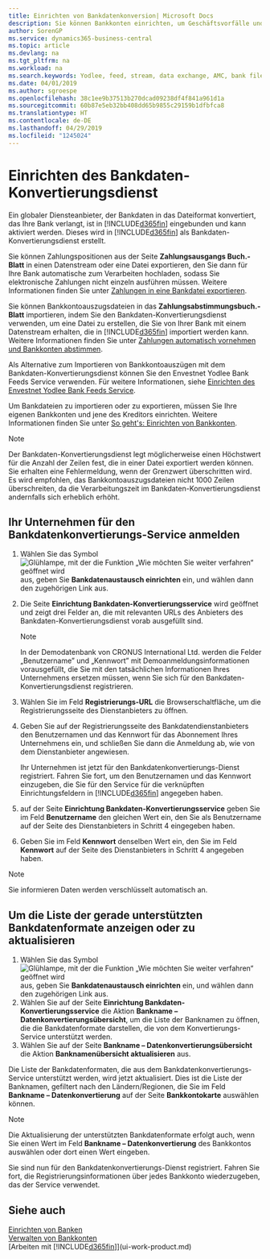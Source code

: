 ```yaml
---
title: Einrichten von Bankdatenkonversion| Microsoft Docs
description: Sie können Bankkonten einrichten, um Geschäftsvorfälle und Import- oder Ausfuhrbankfeeds, wie Yodlee zu verwalten.
author: SorenGP
ms.service: dynamics365-business-central
ms.topic: article
ms.devlang: na
ms.tgt_pltfrm: na
ms.workload: na
ms.search.keywords: Yodlee, feed, stream, data exchange, AMC, bank file import, bank file export, re-export, bank transfer, AMC, bank data conversion service, funds transfer
ms.date: 04/01/2019
ms.author: sgroespe
ms.openlocfilehash: 38c1ee9b37513b270dcad09238df4f841a961d1a
ms.sourcegitcommit: 60b87e5eb32bb408dd65b9855c29159b1dfbfca8
ms.translationtype: HT
ms.contentlocale: de-DE
ms.lasthandoff: 04/29/2019
ms.locfileid: "1245024"
---
```

# <a name="set-up-the-bank-data-conversion-service"></a>Einrichten des Bankdaten-Konvertierungsdienst
Ein globaler Diensteanbieter, der Bankdaten in das Dateiformat konvertiert, das Ihre Bank verlangt, ist in [!INCLUDE[d365fin](includes/d365fin_md.md)] eingebunden und kann aktiviert werden. Dieses wird in [!INCLUDE[d365fin](includes/d365fin_md.md)] als Bankdaten-Konvertierungsdienst erstellt.

Sie können Zahlungspositionen aus der Seite **Zahlungsausgangs Buch.-Blatt** in einen Datenstream oder eine Datei exportieren, den Sie dann für Ihre Bank automatische zum Verarbeiten hochladen, sodass Sie elektronische Zahlungen nicht einzeln ausführen müssen. Weitere Informationen finden Sie unter [Zahlungen in eine Bankdatei exportieren](payables-how-export-payments-bank-file.md).

Sie können Bankkontoauszugsdateien in das **Zahlungsabstimmungsbuch.-Blatt** importieren, indem Sie den Bankdaten-Konvertierungsdienst verwenden, um eine Datei zu erstellen, die Sie von Ihrer Bank mit einem Datenstream erhalten, die in [!INCLUDE[d365fin](includes/d365fin_md.md)] importiert werden kann. Weitere Informationen finden Sie unter [Zahlungen automatisch vornehmen und Bankkonten abstimmen](receivables-apply-payments-auto-reconcile-bank-accounts.md).

Als Alternative zum Importieren von Bankkontoauszügen mit dem Bankdaten-Konvertierungsdienst können Sie den Envestnet Yodlee Bank Feeds Service verwenden. Für weitere Informationen, siehe [Einrichten des Envestnet Yodlee Bank Feeds Service](bank-how-setup-bank-statement-service.md).

Um Bankdateien zu importieren oder zu exportieren, müssen Sie Ihre eigenen Bankkonten und jene des Kreditors einrichten. Weitere Informationen finden Sie unter [So geht's: Einrichten von Bankkonten](bank-how-setup-bank-accounts.md).

> [!NOTE]  
> Der Bankdaten-Konvertierungsdienst legt möglicherweise einen Höchstwert für die Anzahl der Zeilen fest, die in einer Datei exportiert werden können. Sie erhalten eine Fehlermeldung, wenn der Grenzwert überschritten wird. Es wird empfohlen, das Bankkontoauszugsdateien nicht 1000 Zeilen überschreiten, da die Verarbeitungszeit im Bankdaten-Konvertierungsdienst andernfalls sich erheblich erhöht.

## <a name="to-sign-your-company-up-for-the-bank-data-conversion-service"></a>Ihr Unternehmen für den Bankdatenkonvertierungs-Service anmelden
1. Wählen Sie das Symbol ![Glühlampe, mit der die Funktion „Wie möchten Sie weiter verfahren“ geöffnet wird](media/ui-search/search_small.png "Wie möchten Sie weiter verfahren?") aus, geben Sie **Bankdatenaustausch einrichten** ein, und wählen dann den zugehörigen Link aus.  
2. Die Seite **Einrichtung Bankdaten-Konvertierungsservice** wird geöffnet und zeigt drei Felder an, die mit relevanten URLs des Anbieters des Bankdaten-Konvertierungsdienst vorab ausgefüllt sind.

    > [!NOTE]  
    >   In der Demodatenbank von CRONUS International Ltd. werden die Felder „Benutzername” und „Kennwort” mit Demoanmeldungsinformationen vorausgefüllt, die Sie mit den tatsächlichen Informationen Ihres Unternehmens ersetzen müssen, wenn Sie sich für den Bankdaten-Konvertierungsdienst registrieren.
3. Wählen Sie im Feld **Registrierungs-URL** die Browserschaltfläche, um die Registrierungsseite des Dienstanbieters zu öffnen.  
4. Geben Sie auf der Registrierungsseite des Bankdatendienstanbieters den Benutzernamen und das Kennwort für das Abonnement Ihres Unternehmens ein, und schließen Sie dann die Anmeldung ab, wie von dem Dienstanbieter angewiesen.

    Ihr Unternehmen ist jetzt für den Bankdatenkonvertierungs-Dienst registriert. Fahren Sie fort, um den Benutzernamen und das Kennwort einzugeben, die Sie für den Service für die verknüpften Einrichtungsfeldern in [!INCLUDE[d365fin](includes/d365fin_md.md)] angegeben haben.

5. auf der Seite **Einrichtung Bankdaten-Konvertierungsservice** geben Sie im Feld **Benutzername** den gleichen Wert ein, den Sie als Benutzername auf der Seite des Dienstanbieters in Schritt 4 eingegeben haben.
6. Geben Sie im Feld **Kennwort** denselben Wert ein, den Sie im Feld **Kennwort** auf der Seite des Dienstanbieters in Schritt 4 angegeben haben.

> [!NOTE]  
> Sie informieren Daten werden verschlüsselt automatisch an.

## <a name="to-view-or-update-the-list-of-currently-supported-bank-data-formats"></a>Um die Liste der gerade unterstützten Bankdatenformate anzeigen oder zu aktualisieren
1. Wählen Sie das Symbol ![Glühlampe, mit der die Funktion „Wie möchten Sie weiter verfahren“ geöffnet wird](media/ui-search/search_small.png "Wie möchten Sie weiter verfahren?") aus, geben Sie **Bankdatenaustausch einrichten** ein, und wählen dann den zugehörigen Link aus.
2. Wählen Sie auf der Seite **Einrichtung Bankdaten-Konvertierungsservice** die Aktion **Bankname – Datenkonvertierungsübersicht**, um die Liste der Banknamen zu öffnen, die die Bankdatenformate darstellen, die von dem Konvertierungs-Service unterstützt werden.
3. Wählen Sie auf der Seite **Bankname – Datenkonvertierungsübersicht** die Aktion **Banknamenübersicht aktualisieren** aus.

Die Liste der Bankdatenformaten, die aus dem Bankdatenkonvertierungs-Service unterstützt werden, wird jetzt aktualisiert. Dies ist die Liste der Banknamen, gefiltert nach den Ländern/Regionen, die Sie im Feld **Bankname – Datenkonvertierung** auf der Seite **Bankkontokarte** auswählen können.

> [!NOTE]  
>   Die Aktualisierung der unterstützten Bankdatenformate erfolgt auch, wenn Sie einen Wert im Feld **Bankname – Datenkonvertierung** des Bankkontos auswählen oder dort einen Wert eingeben.

Sie sind nun für den Bankdatenkonvertierungs-Dienst registriert. Fahren Sie fort, die Registrierungsinformationen über jedes Bankkonto wiederzugeben, das der Service verwendet.

## <a name="see-also"></a>Siehe auch
[Einrichten von Banken](bank-setup-banking.md)  
[Verwalten von Bankkonten](bank-manage-bank-accounts.md)  
[Arbeiten mit [!INCLUDE[d365fin](includes/d365fin_md.md)]](ui-work-product.md)

